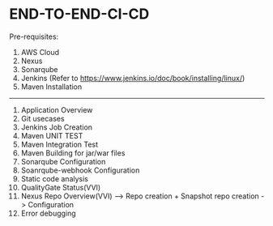 # END-TO-END-CI-CD

Pre-requisites:
1. AWS Cloud
2. Nexus
3. Sonarqube
4. Jenkins  (Refer to https://www.jenkins.io/doc/book/installing/linux/)
5. Maven Installation

---------------------------------------------------------------------------------------------------

1. Application Overview
2. Git usecases
3. Jenkins Job Creation
4. Maven UNIT TEST
5. Maven Integration Test
6. Maven Building for jar/war files
7. Sonarqube Configuration
8. Soanrqube-webhook Configuration
9. Static code analysis
10. QualityGate Status(VVI)
11. Nexus Repo Overview(VVI) --> Repo creation + Snapshot repo creation -> Configuration
12. Error debugging
